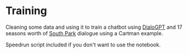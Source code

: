 # Training

Cleaning some data and using it to train a chatbot using 
[DialoGPT](https://huggingface.co/microsoft/DialoGPT-large?text=Hi.)
and 17 seasons worth of [South Park](https://southparkstudios.com) dialogue 
using a Cartman example.

Speedrun script included if you don't want to use the notebook.
